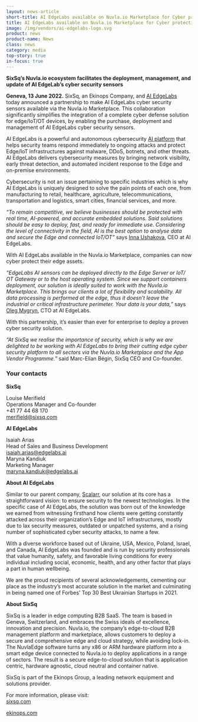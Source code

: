 ```yaml
---
layout: news-article
short-title: AI EdgeLabs available on Nuvla.io Marketplace for Cyber protection at the edge
title: AI EdgeLabs available on Nuvla.io Marketplace for Cyber protection at the edge
image: /img/vendors/ai-edgelabs-logo.svg
product: news
product-name: News
class: news
category: media
top-story: true
in-focus: true
---
```


**SixSq’s Nuvla.io ecosystem facilitates the deployment, management, and update of AI EdgeLab’s cyber security sensors**

**Geneva, 13 June 2022.** SixSq, an Ekinops Company, and [AI EdgeLabs](https://edgelabs.ai/) today announced a partnership to make AI EdgeLabs cyber security sensors available via the Nuvla.io Marketplace. This collaboration significantly simplifies the integration of a complete cyber defense solution for edge/IoT/OT devices, by enabling the purchase, deployment and management of AI EdgeLabs cyber security sensors.

AI EdgeLabs is a powerful and autonomous cybersecurity [AI platform](https://edgelabs.ai/platform/) that helps security teams respond immediately to ongoing attacks and protect Edge/IoT infrastructures against malware, DDoS, botnets, and other threats. AI EdgeLabs delivers cybersecurity measures by bringing network visibility, early threat detection, and automated incident response to the Edge and on-premise environments.

Cybersecurity is not an issue pertaining to specific industries which is why AI EdgeLabs is uniquely designed to solve the pain points of each one, from manufacturing to retail, healthcare, agriculture, telecommunications, transportation and logistics, smart cities, financial services, and more. 

_“To remain competitive, we believe businesses should be protected with real time, AI-powered, and accurate embedded solutions. Said solutions should be easy to deploy, fast, and ready for immediate use. Considering the level of connectivity in the field, AI is the best option to analyse data and secure the Edge and connected IoT/OT”_ says [Inna Ushakova](https://www.linkedin.com/in/innaushakova/), CEO at AI EdgeLabs.

With AI EdgeLabs available in the Nuvla.io Marketplace, companies can now cyber protect their edge assets.

_“EdgeLabs AI sensors can be deployed directly to the Edge Server or IoT/ OT Gateway or to the host operating system. Since we support containers deployment, our solution is ideally suited to work with the Nuvla.io Marketplace. This brings our clients a lot of flexibility and scalability. All data processing is performed at the edge, thus it doesn’t leave the industrial or critical infrastructure perimeter. Your data is your data,”_ says [Oleg Mygryn](https://www.linkedin.com/in/miggi/), CTO at AI EdgeLabs.  

With this partnership, it’s easier than ever for enterprise to deploy a proven cyber security solution. 

_“At SixSq we realise the importance of security, which is why we are delighted to be working with AI EdgeLabs to bring their cutting edge cyber security platform to all sectors via the Nuvla.io Marketplace and the App Vendor Programme.”_ said Marc-Elian Bégin, SixSq CEO and Co-founder.


### Your contacts

**SixSq**

Louise Merifield
<br/>
Operations Manager and Co-founder
<br/>
+41 77 44 68 170
<br/>
<merifield@sixsq.com>

**AI EdgeLabs**

Isaiah Arias
<br/>
Head of Sales and Business Development
<br/>
<isaiah.arias@edgelabs.ai>
<br/>
Maryna Kandiuk
<br/>
Marketing Manager
<br/>
<maryna.kandiuk@edgelabs.ai>


**About AI EdgeLabs**

Similar to our parent company, [Scalarr](https://scalarr.io/), our solution at its core has a straightforward vision: to ensure security to the newest technologies. In the specific case of AI EdgeLabs, the solution was born out of the knowledge we earned from witnessing firsthand how clients were getting constantly attacked across their organization’s Edge and IoT infrastructures, mostly due to lax security measures, outdated or unpatched systems, and a rising number of sophisticated cyber security attacks, to name a few.

With a diverse workforce based out of Ukraine, USA, Mexico, Poland, Israel, and Canada, AI EdgeLabs was founded and is run by security professionals that value humanity, safety, and favorable living conditions for every individual including social, economic, health, and any other factor that plays a part in human wellbeing.

We are the proud recipients of several acknowledgements, cementing our place as the industry’s most accurate solution in the market and culminating in being named one of Forbes’ Top 30 Best Ukrainian Startups in 2021.



**About SixSq**

SixSq is a leader in edge computing B2B SaaS. The team is based in Geneva, Switzerland, and embraces the Swiss ideals of excellence, innovation and precision. Nuvla.io, the company’s edge-to-cloud B2B management platform and marketplace, allows customers to deploy a secure and comprehensive edge and cloud strategy, while avoiding lock-in. The NuvlaEdge software turns any x86 or ARM hardware platform into a smart edge device connected to Nuvla.io to deploy applications in a range of sectors. The result is a secure edge-to-cloud solution that is application centric, hardware agnostic, cloud neutral and container native.

SixSq is part of the Ekinops Group, a leading network equipment and solutions provider.

For more information, please visit: 
<br/>
[sixsq.com](https://sixsq.com/)

[ekinops.com](https://www.ekinops.com/)





